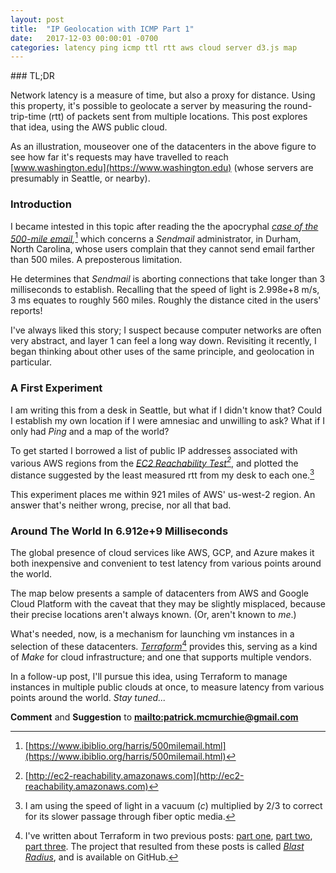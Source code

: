 ```yaml
---
layout: post
title:  "IP Geolocation with ICMP Part 1"
date:   2017-12-03 00:00:01 -0700
categories: latency ping icmp ttl rtt aws cloud server d3.js map 
---
```

<!--<link rel="stylesheet" type="text/css" href="/assets/terraform-graphs-3/style.css">-->
<link rel="stylesheet" type="text/css" href="/assets/echo-locate-1/style.css">
### TL;DR

Network latency is a measure of time, but also a proxy for distance. Using this property, it's possible to geolocate a server by measuring the round-trip-time (rtt) of packets sent from multiple locations. This post explores that idea, using the AWS public cloud.

<div id="example1"></div>

As an illustration, mouseover one of the datacenters in the above figure to see how far it's requests may have travelled to reach [www.washington.edu](https://www.washington.edu) (whose servers are presumably in Seattle, or nearby).

### Introduction

I became intested in this topic after reading the the apocryphal *[case of the 500-mile email](https://www.ibiblio.org/harris/500milemail.html),*[^1] which concerns a *Sendmail* administrator, in Durham, North Carolina, whose users complain that they cannot send email farther than 500 miles. A preposterous limitation.


<div id="example2"></div>

He determines that *Sendmail* is aborting connections that take longer than 3 milliseconds to establish. Recalling that the speed of light is 2.998e+8 m/s, 3 ms equates to roughly 560 miles. Roughly the distance cited in the users' reports!

I've always liked this story; I suspect because computer networks are often very abstract, and layer 1 can feel a long way down. Revisiting it recently, I began thinking about other uses of the same principle, and geolocation in particular.

### A First Experiment

I am writing this from a desk in Seattle, but what if I didn't know that? Could I establish my own location if I were amnesiac and unwilling to ask? What if I only had *Ping* and a map of the world?

To get started I borrowed a list of public IP addresses associated with various AWS regions from the *[EC2 Reachability Test](https://ec2-reachability.amazonaws.com)[^2]*, and plotted the distance suggested by the least measured rtt from my desk to each one.[^3]

<div id="experiment1"></div>

This experiment places me within 921 miles of AWS' us-west-2 region. An answer that's neither wrong, precise, nor all that bad.

### Around The World In 6.912e+9 Milliseconds

The global presence of cloud services like AWS, GCP, and Azure makes it both inexpensive and convenient to test latency from various points around the world.

The map below presents a sample of datacenters from AWS and Google Cloud Platform with the caveat that they may be slightly misplaced, because their precise locations aren't always known. (Or, aren't known to *me*.)

<div id="example3"></div>

What's needed, now, is a mechanism for launching vm instances in a selection of these datacenters. *[Terraform](https://www.terraform.io/)*[^4] provides this, serving as a kind of *Make* for cloud infrastructure; and one that supports multiple vendors.

In a follow-up post, I'll pursue this idea, using Terraform to manage instances in multiple public clouds at once, to measure latency from various points around the world. *Stay tuned...*

**Comment** and **Suggestion** to **<mailto:patrick.mcmurchie@gmail.com>**



[^1]: [https://www.ibiblio.org/harris/500milemail.html](https://www.ibiblio.org/harris/500milemail.html)
[^2]: [http://ec2-reachability.amazonaws.com](http://ec2-reachability.amazonaws.com)
[^3]: I am using the speed of light in a vacuum (*c*) multiplied by 2/3 to correct for its slower passage through fiber optic media. 
[^4]: I've written about Terraform in two previous posts: [part one](https://28mm.github.io/notes/d3-terraform-graphs), [part two](https://28mm.github.io/notes/d3-terraform-graphs-2), [part three](/notes/terraform-graphs-3). The project that resulted from these posts is called *[Blast Radius](https://www.github.com/28mm/blast-radius)*, and is available on GitHub.

<script src="https://d3js.org/d3.v4.js"></script>
<script src="https://d3js.org/d3-geo.v1.min.js"></script>
<script src="/assets/echo-locate-1/d3-tip.js"></script>
<script src="/assets/echo-locate-1/example-1.js"></script>
<script src="/assets/echo-locate-1/example-2.js"></script>
<script src="/assets/echo-locate-1/example-3.js"></script>
<script src="/assets/echo-locate-1/experiment-1.js"></script>

<script>
// use the oldest version of svg_activate
example1('div#example1', 
    '/assets/echo-locate-1/world-map.json');
example2('div#example2', 
    '/assets/echo-locate-1/usa-map.json');
experiment1('div#experiment1', 
    '/assets/echo-locate-1/world-map.json');
example3('div#example3',
    '/assets/echo-locate-1/world-map.json');

</script>

